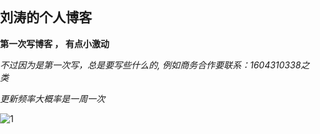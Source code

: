 ## 刘涛的个人博客

**第一次写博客 ， 有点小激动**

*不过因为是第一次写，总是要写些什么的,
例如商务合作要联系：1604310338之类*

*更新频率大概率是一周一次*

 <link rel="icon" href="https://github.com/airmteqiu/airmteqiu.github.io/blob/master/A2.ico?raw=true">
<link rel="stylesheet" href="css/styles.css">
<meta name="viewport" content="width=device-width">

![1](http://r.photo.store.qq.com/psb?/V10FTeKj4BGmer/lpP8926ENp4BFo7Rr9W7Gp9jxrNsXiZtRn8U4C.USrE!/r/dDcBAAAAAAAA)



<html>

<head>
<meta name="viewport" content="width=device-width">
<link rel="stylesheet" href="css/styles.css">
<meta charset="utf-8">


<title>刘涛的个人博客 | airmteqiu.github.io</title>

</head>

<style>

body {

    padding:0;

    margin:0;

    overflow:hidden;

	height: 600px;

}

canvas {

    padding:0;

    margin:0;

}

div.btnbg {

    position:fixed;

    left:0;

    top:0;

}

</style>

<body>

<canvas id="sakura"></canvas>

<div class="btnbg">

</div>



<!-- sakura shader -->

<script id="sakura_point_vsh" type="x-shader/x_vertex">

uniform mat4 uProjection;

uniform mat4 uModelview;

uniform vec3 uResolution;

uniform vec3 uOffset;

uniform vec3 uDOF;  //x:focus distance, y:focus radius, z:max radius

uniform vec3 uFade; //x:start distance, y:half distance, z:near fade start



attribute vec3 aPosition;

attribute vec3 aEuler;

attribute vec2 aMisc; //x:size, y:fade



varying vec3 pposition;

varying float psize;

varying float palpha;

varying float pdist;



//varying mat3 rotMat;

varying vec3 normX;

varying vec3 normY;

varying vec3 normZ;

varying vec3 normal;



varying float diffuse;

varying float specular;

varying float rstop;

varying float distancefade;



void main(void) {

    // Projection is based on vertical angle

    vec4 pos = uModelview * vec4(aPosition + uOffset, 1.0);

    gl_Position = uProjection * pos;

    gl_PointSize = aMisc.x * uProjection[1][1] / -pos.z * uResolution.y * 0.5;

    

    pposition = pos.xyz;

    psize = aMisc.x;

    pdist = length(pos.xyz);

    palpha = smoothstep(0.0, 1.0, (pdist - 0.1) / uFade.z);

    

    vec3 elrsn = sin(aEuler);

    vec3 elrcs = cos(aEuler);

    mat3 rotx = mat3(

        1.0, 0.0, 0.0,

        0.0, elrcs.x, elrsn.x,

        0.0, -elrsn.x, elrcs.x

    );

    mat3 roty = mat3(

        elrcs.y, 0.0, -elrsn.y,

        0.0, 1.0, 0.0,

        elrsn.y, 0.0, elrcs.y

    );

    mat3 rotz = mat3(

        elrcs.z, elrsn.z, 0.0, 

        -elrsn.z, elrcs.z, 0.0,

        0.0, 0.0, 1.0

    );

    mat3 rotmat = rotx * roty * rotz;

    normal = rotmat[2];

    

    mat3 trrotm = mat3(

        rotmat[0][0], rotmat[1][0], rotmat[2][0],

        rotmat[0][1], rotmat[1][1], rotmat[2][1],

        rotmat[0][2], rotmat[1][2], rotmat[2][2]

    );

    normX = trrotm[0];

    normY = trrotm[1];

    normZ = trrotm[2];

    

    const vec3 lit = vec3(0.6917144638660746, 0.6917144638660746, -0.20751433915982237);

    

    float tmpdfs = dot(lit, normal);

    if(tmpdfs < 0.0) {

        normal = -normal;

        tmpdfs = dot(lit, normal);

    }

    diffuse = 0.4 + tmpdfs;

    

    vec3 eyev = normalize(-pos.xyz);

    if(dot(eyev, normal) > 0.0) {

        vec3 hv = normalize(eyev + lit);

        specular = pow(max(dot(hv, normal), 0.0), 20.0);

    }

    else {

        specular = 0.0;

    }

    

    rstop = clamp((abs(pdist - uDOF.x) - uDOF.y) / uDOF.z, 0.0, 1.0);

    rstop = pow(rstop, 0.5);

    //-0.69315 = ln(0.5)

    distancefade = min(1.0, exp((uFade.x - pdist) * 0.69315 / uFade.y));

}

</script>

<script id="sakura_point_fsh" type="x-shader/x_fragment">

#ifdef GL_ES

//precision mediump float;

precision highp float;

#endif



uniform vec3 uDOF;  //x:focus distance, y:focus radius, z:max radius

uniform vec3 uFade; //x:start distance, y:half distance, z:near fade start



const vec3 fadeCol = vec3(0.08, 0.03, 0.06);



varying vec3 pposition;

varying float psize;

varying float palpha;

varying float pdist;



//varying mat3 rotMat;

varying vec3 normX;

varying vec3 normY;

varying vec3 normZ;

varying vec3 normal;



varying float diffuse;

varying float specular;

varying float rstop;

varying float distancefade;



float ellipse(vec2 p, vec2 o, vec2 r) {

    vec2 lp = (p - o) / r;

    return length(lp) - 1.0;

}



void main(void) {

    vec3 p = vec3(gl_PointCoord - vec2(0.5, 0.5), 0.0) * 2.0;

    vec3 d = vec3(0.0, 0.0, -1.0);

    float nd = normZ.z; //dot(-normZ, d);

    if(abs(nd) < 0.0001) discard;

    

    float np = dot(normZ, p);

    vec3 tp = p + d * np / nd;

    vec2 coord = vec2(dot(normX, tp), dot(normY, tp));

    

    //angle = 15 degree

    const float flwrsn = 0.258819045102521;

    const float flwrcs = 0.965925826289068;

    mat2 flwrm = mat2(flwrcs, -flwrsn, flwrsn, flwrcs);

    vec2 flwrp = vec2(abs(coord.x), coord.y) * flwrm;

    

    float r;

    if(flwrp.x < 0.0) {

        r = ellipse(flwrp, vec2(0.065, 0.024) * 0.5, vec2(0.36, 0.96) * 0.5);

    }

    else {

        r = ellipse(flwrp, vec2(0.065, 0.024) * 0.5, vec2(0.58, 0.96) * 0.5);

    }

    

    if(r > rstop) discard;

    

    vec3 col = mix(vec3(1.0, 0.8, 0.75), vec3(1.0, 0.9, 0.87), r);

    float grady = mix(0.0, 1.0, pow(coord.y * 0.5 + 0.5, 0.35));

    col *= vec3(1.0, grady, grady);

    col *= mix(0.8, 1.0, pow(abs(coord.x), 0.3));

    col = col * diffuse + specular;

    

    col = mix(fadeCol, col, distancefade);

    

    float alpha = (rstop > 0.001)? (0.5 - r / (rstop * 2.0)) : 1.0;

    alpha = smoothstep(0.0, 1.0, alpha) * palpha;

    

    gl_FragColor = vec4(col * 0.5, alpha);

}

</script>

<!-- effects -->

<script id="fx_common_vsh" type="x-shader/x_vertex">

uniform vec3 uResolution;

attribute vec2 aPosition;



varying vec2 texCoord;

varying vec2 screenCoord;



void main(void) {

    gl_Position = vec4(aPosition, 0.0, 1.0);

    texCoord = aPosition.xy * 0.5 + vec2(0.5, 0.5);

    screenCoord = aPosition.xy * vec2(uResolution.z, 1.0);

}

</script>

<script id="bg_fsh" type="x-shader/x_fragment">

#ifdef GL_ES

//precision mediump float;

precision highp float;

#endif



uniform vec2 uTimes;



varying vec2 texCoord;

varying vec2 screenCoord;



void main(void) {

    vec3 col;

    float c;

    vec2 tmpv = texCoord * vec2(0.8, 1.0) - vec2(0.95, 1.0);

    c = exp(-pow(length(tmpv) * 1.8, 2.0));

    col = mix(vec3(0.02, 0.0, 0.03), vec3(0.96, 0.98, 1.0) * 1.5, c);

    gl_FragColor = vec4(col * 0.5, 1.0);

}

</script>

<script id="fx_brightbuf_fsh" type="x-shader/x_fragment">

#ifdef GL_ES

//precision mediump float;

precision highp float;

#endif

uniform sampler2D uSrc;

uniform vec2 uDelta;



varying vec2 texCoord;

varying vec2 screenCoord;



void main(void) {

    vec4 col = texture2D(uSrc, texCoord);

    gl_FragColor = vec4(col.rgb * 2.0 - vec3(0.5), 1.0);

}

</script>

<script id="fx_dirblur_r4_fsh" type="x-shader/x_fragment">

#ifdef GL_ES

//precision mediump float;

precision highp float;

#endif

uniform sampler2D uSrc;

uniform vec2 uDelta;

uniform vec4 uBlurDir; //dir(x, y), stride(z, w)



varying vec2 texCoord;

varying vec2 screenCoord;



void main(void) {

    vec4 col = texture2D(uSrc, texCoord);

    col = col + texture2D(uSrc, texCoord + uBlurDir.xy * uDelta);

    col = col + texture2D(uSrc, texCoord - uBlurDir.xy * uDelta);

    col = col + texture2D(uSrc, texCoord + (uBlurDir.xy + uBlurDir.zw) * uDelta);

    col = col + texture2D(uSrc, texCoord - (uBlurDir.xy + uBlurDir.zw) * uDelta);

    gl_FragColor = col / 5.0;

}

</script>

<!-- effect fragment shader template -->

<script id="fx_common_fsh" type="x-shader/x_fragment">

#ifdef GL_ES

//precision mediump float;

precision highp float;

#endif

uniform sampler2D uSrc;

uniform vec2 uDelta;



varying vec2 texCoord;

varying vec2 screenCoord;



void main(void) {

    gl_FragColor = texture2D(uSrc, texCoord);

}

</script>

<!-- post processing -->

<script id="pp_final_vsh" type="x-shader/x_vertex">

uniform vec3 uResolution;

attribute vec2 aPosition;

varying vec2 texCoord;

varying vec2 screenCoord;

void main(void) {

    gl_Position = vec4(aPosition, 0.0, 1.0);

    texCoord = aPosition.xy * 0.5 + vec2(0.5, 0.5);

    screenCoord = aPosition.xy * vec2(uResolution.z, 1.0);

}

</script>

<script id="pp_final_fsh" type="x-shader/x_fragment">

#ifdef GL_ES

//precision mediump float;

precision highp float;

#endif

uniform sampler2D uSrc;

uniform sampler2D uBloom;

uniform vec2 uDelta;

varying vec2 texCoord;

varying vec2 screenCoord;

void main(void) {

    vec4 srccol = texture2D(uSrc, texCoord) * 2.0;

    vec4 bloomcol = texture2D(uBloom, texCoord);

    vec4 col;

    col = srccol + bloomcol * (vec4(1.0) + srccol);

    col *= smoothstep(1.0, 0.0, pow(length((texCoord - vec2(0.5)) * 2.0), 1.2) * 0.5);

    col = pow(col, vec4(0.45454545454545)); //(1.0 / 2.2)

    

    gl_FragColor = vec4(col.rgb, 1.0);

    gl_FragColor.a = 1.0;

}

</script>

</body>

<script>

// Utilities

var Vector3 = {};

var Matrix44 = {};

Vector3.create = function(x, y, z) {

    return {'x':x, 'y':y, 'z':z};

};

Vector3.dot = function (v0, v1) {

    return v0.x * v1.x + v0.y * v1.y + v0.z * v1.z;

};

Vector3.cross = function (v, v0, v1) {

    v.x = v0.y * v1.z - v0.z * v1.y;

    v.y = v0.z * v1.x - v0.x * v1.z;

    v.z = v0.x * v1.y - v0.y * v1.x;

};

Vector3.normalize = function (v) {

    var l = v.x * v.x + v.y * v.y + v.z * v.z;

    if(l > 0.00001) {

        l = 1.0 / Math.sqrt(l);

        v.x *= l;

        v.y *= l;

        v.z *= l;

    }

};

Vector3.arrayForm = function(v) {

    if(v.array) {

        v.array[0] = v.x;

        v.array[1] = v.y;

        v.array[2] = v.z;

    }

    else {

        v.array = new Float32Array([v.x, v.y, v.z]);

    }

    return v.array;

};

Matrix44.createIdentity = function () {

    return new Float32Array([1.0, 0.0, 0.0, 0.0, 0.0, 1.0, 0.0, 0.0, 0.0, 0.0, 1.0, 0.0, 0.0, 0.0, 0.0, 1.0]);

};

Matrix44.loadProjection = function (m, aspect, vdeg, near, far) {

    var h = near * Math.tan(vdeg * Math.PI / 180.0 * 0.5) * 2.0;

    var w = h * aspect;

    

    m[0] = 2.0 * near / w;

    m[1] = 0.0;

    m[2] = 0.0;

    m[3] = 0.0;

    

    m[4] = 0.0;

    m[5] = 2.0 * near / h;

    m[6] = 0.0;

    m[7] = 0.0;

    

    m[8] = 0.0;

    m[9] = 0.0;

    m[10] = -(far + near) / (far - near);

    m[11] = -1.0;

    

    m[12] = 0.0;

    m[13] = 0.0;

    m[14] = -2.0 * far * near / (far - near);

    m[15] = 0.0;

};

Matrix44.loadLookAt = function (m, vpos, vlook, vup) {

    var frontv = Vector3.create(vpos.x - vlook.x, vpos.y - vlook.y, vpos.z - vlook.z);

    Vector3.normalize(frontv);

    var sidev = Vector3.create(1.0, 0.0, 0.0);

    Vector3.cross(sidev, vup, frontv);

    Vector3.normalize(sidev);

    var topv = Vector3.create(1.0, 0.0, 0.0);

    Vector3.cross(topv, frontv, sidev);

    Vector3.normalize(topv);

    

    m[0] = sidev.x;

    m[1] = topv.x;

    m[2] = frontv.x;

    m[3] = 0.0;

    

    m[4] = sidev.y;

    m[5] = topv.y;

    m[6] = frontv.y;

    m[7] = 0.0;

    

    m[8] = sidev.z;

    m[9] = topv.z;

    m[10] = frontv.z;

    m[11] = 0.0;

    

    m[12] = -(vpos.x * m[0] + vpos.y * m[4] + vpos.z * m[8]);

    m[13] = -(vpos.x * m[1] + vpos.y * m[5] + vpos.z * m[9]);

    m[14] = -(vpos.x * m[2] + vpos.y * m[6] + vpos.z * m[10]);

    m[15] = 1.0;

};



//

var timeInfo = {

    'start':0, 'prev':0, // Date

    'delta':0, 'elapsed':0 // Number(sec)

};



//

var gl;

var renderSpec = {

    'width':0,

    'height':0,

    'aspect':1,

    'array':new Float32Array(3),

    'halfWidth':0,

    'halfHeight':0,

    'halfArray':new Float32Array(3)

    // and some render targets. see setViewport()

};

renderSpec.setSize = function(w, h) {

    renderSpec.width = w;

    renderSpec.height = h;

    renderSpec.aspect = renderSpec.width / renderSpec.height;

    renderSpec.array[0] = renderSpec.width;

    renderSpec.array[1] = renderSpec.height;

    renderSpec.array[2] = renderSpec.aspect;

    

    renderSpec.halfWidth = Math.floor(w / 2);

    renderSpec.halfHeight = Math.floor(h / 2);

    renderSpec.halfArray[0] = renderSpec.halfWidth;

    renderSpec.halfArray[1] = renderSpec.halfHeight;

    renderSpec.halfArray[2] = renderSpec.halfWidth / renderSpec.halfHeight;

};



function deleteRenderTarget(rt) {

    gl.deleteFramebuffer(rt.frameBuffer);

    gl.deleteRenderbuffer(rt.renderBuffer);

    gl.deleteTexture(rt.texture);

}



function createRenderTarget(w, h) {

    var ret = {

        'width':w,

        'height':h,

        'sizeArray':new Float32Array([w, h, w / h]),

        'dtxArray':new Float32Array([1.0 / w, 1.0 / h])

    };

    ret.frameBuffer = gl.createFramebuffer();

    ret.renderBuffer = gl.createRenderbuffer();

    ret.texture = gl.createTexture();

    

    gl.bindTexture(gl.TEXTURE_2D, ret.texture);

    gl.texImage2D(gl.TEXTURE_2D, 0, gl.RGBA, w, h, 0, gl.RGBA, gl.UNSIGNED_BYTE, null);

    gl.texParameteri(gl.TEXTURE_2D, gl.TEXTURE_WRAP_S, gl.CLAMP_TO_EDGE);

    gl.texParameteri(gl.TEXTURE_2D, gl.TEXTURE_WRAP_T, gl.CLAMP_TO_EDGE);

    gl.texParameteri(gl.TEXTURE_2D, gl.TEXTURE_MAG_FILTER, gl.LINEAR);

    gl.texParameteri(gl.TEXTURE_2D, gl.TEXTURE_MIN_FILTER, gl.LINEAR);

    

    gl.bindFramebuffer(gl.FRAMEBUFFER, ret.frameBuffer);

    gl.framebufferTexture2D(gl.FRAMEBUFFER, gl.COLOR_ATTACHMENT0, gl.TEXTURE_2D, ret.texture, 0);

    

    gl.bindRenderbuffer(gl.RENDERBUFFER, ret.renderBuffer);

    gl.renderbufferStorage(gl.RENDERBUFFER, gl.DEPTH_COMPONENT16, w, h);

    gl.framebufferRenderbuffer(gl.FRAMEBUFFER, gl.DEPTH_ATTACHMENT, gl.RENDERBUFFER, ret.renderBuffer);

    

    gl.bindTexture(gl.TEXTURE_2D, null);

    gl.bindRenderbuffer(gl.RENDERBUFFER, null);

    gl.bindFramebuffer(gl.FRAMEBUFFER, null);

    

    return ret;

}



function compileShader(shtype, shsrc) {

	var retsh = gl.createShader(shtype);

	

	gl.shaderSource(retsh, shsrc);

	gl.compileShader(retsh);

	

	if(!gl.getShaderParameter(retsh, gl.COMPILE_STATUS)) {

		var errlog = gl.getShaderInfoLog(retsh);

		gl.deleteShader(retsh);

		console.error(errlog);

		return null;

	}

	return retsh;

}



function createShader(vtxsrc, frgsrc, uniformlist, attrlist) {

    var vsh = compileShader(gl.VERTEX_SHADER, vtxsrc);

    var fsh = compileShader(gl.FRAGMENT_SHADER, frgsrc);

    

    if(vsh == null || fsh == null) {

        return null;

    }

    

    var prog = gl.createProgram();

    gl.attachShader(prog, vsh);

    gl.attachShader(prog, fsh);

    

    gl.deleteShader(vsh);

    gl.deleteShader(fsh);

    

    gl.linkProgram(prog);

    if (!gl.getProgramParameter(prog, gl.LINK_STATUS)) {

        var errlog = gl.getProgramInfoLog(prog);

        console.error(errlog);

        return null;

    }

    

    if(uniformlist) {

        prog.uniforms = {};

        for(var i = 0; i < uniformlist.length; i++) {

            prog.uniforms[uniformlist[i]] = gl.getUniformLocation(prog, uniformlist[i]);

        }

    }

    

    if(attrlist) {

        prog.attributes = {};

        for(var i = 0; i < attrlist.length; i++) {

            var attr = attrlist[i];

            prog.attributes[attr] = gl.getAttribLocation(prog, attr);

        }

    }

    

    return prog;

}



function useShader(prog) {

    gl.useProgram(prog);

    for(var attr in prog.attributes) {

        gl.enableVertexAttribArray(prog.attributes[attr]);;

    }

}



function unuseShader(prog) {

    for(var attr in prog.attributes) {

        gl.disableVertexAttribArray(prog.attributes[attr]);;

    }

    gl.useProgram(null);

}



/////

var projection = {

    'angle':60,

    'nearfar':new Float32Array([0.1, 100.0]),

    'matrix':Matrix44.createIdentity()

};

var camera = {

    'position':Vector3.create(0, 0, 100),

    'lookat':Vector3.create(0, 0, 0),

    'up':Vector3.create(0, 1, 0),

    'dof':Vector3.create(10.0, 4.0, 8.0),

    'matrix':Matrix44.createIdentity()

};



var pointFlower = {};

var meshFlower = {};

var sceneStandBy = false;



var BlossomParticle = function () {

    this.velocity = new Array(3);

    this.rotation = new Array(3);

    this.position = new Array(3);

    this.euler = new Array(3);

    this.size = 1.0;

    this.alpha = 1.0;

    this.zkey = 0.0;

};



BlossomParticle.prototype.setVelocity = function (vx, vy, vz) {

    this.velocity[0] = vx;

    this.velocity[1] = vy;

    this.velocity[2] = vz;

};



BlossomParticle.prototype.setRotation = function (rx, ry, rz) {

    this.rotation[0] = rx;

    this.rotation[1] = ry;

    this.rotation[2] = rz;

};



BlossomParticle.prototype.setPosition = function (nx, ny, nz) {

    this.position[0] = nx;

    this.position[1] = ny;

    this.position[2] = nz;

};



BlossomParticle.prototype.setEulerAngles = function (rx, ry, rz) {

    this.euler[0] = rx;

    this.euler[1] = ry;

    this.euler[2] = rz;

};



BlossomParticle.prototype.setSize = function (s) {

    this.size = s;

};



BlossomParticle.prototype.update = function (dt, et) {

    this.position[0] += this.velocity[0] * dt;

    this.position[1] += this.velocity[1] * dt;

    this.position[2] += this.velocity[2] * dt;

    

    this.euler[0] += this.rotation[0] * dt;

    this.euler[1] += this.rotation[1] * dt;

    this.euler[2] += this.rotation[2] * dt;

};



function createPointFlowers() {

    // get point sizes

    var prm = gl.getParameter(gl.ALIASED_POINT_SIZE_RANGE);

    renderSpec.pointSize = {'min':prm[0], 'max':prm[1]};

    

    var vtxsrc = document.getElementById("sakura_point_vsh").textContent;

    var frgsrc = document.getElementById("sakura_point_fsh").textContent;

    

    pointFlower.program = createShader(

        vtxsrc, frgsrc,

        ['uProjection', 'uModelview', 'uResolution', 'uOffset', 'uDOF', 'uFade'],

        ['aPosition', 'aEuler', 'aMisc']

    );

    

    useShader(pointFlower.program);

    pointFlower.offset = new Float32Array([0.0, 0.0, 0.0]);

    pointFlower.fader = Vector3.create(0.0, 10.0, 0.0);

    

    // paramerters: velocity[3], rotate[3]

    pointFlower.numFlowers = 1600;

    pointFlower.particles = new Array(pointFlower.numFlowers);

    // vertex attributes {position[3], euler_xyz[3], size[1]}

    pointFlower.dataArray = new Float32Array(pointFlower.numFlowers * (3 + 3 + 2));

    pointFlower.positionArrayOffset = 0;

    pointFlower.eulerArrayOffset = pointFlower.numFlowers * 3;

    pointFlower.miscArrayOffset = pointFlower.numFlowers * 6;

    

    pointFlower.buffer = gl.createBuffer();

    gl.bindBuffer(gl.ARRAY_BUFFER, pointFlower.buffer);

    gl.bufferData(gl.ARRAY_BUFFER, pointFlower.dataArray, gl.DYNAMIC_DRAW);

    gl.bindBuffer(gl.ARRAY_BUFFER, null);

    

    unuseShader(pointFlower.program);

    

    for(var i = 0; i < pointFlower.numFlowers; i++) {

        pointFlower.particles[i] = new BlossomParticle();

    }

}



function initPointFlowers() {

    //area

    pointFlower.area = Vector3.create(20.0, 20.0, 20.0);

    pointFlower.area.x = pointFlower.area.y * renderSpec.aspect;

    

    pointFlower.fader.x = 10.0; //env fade start

    pointFlower.fader.y = pointFlower.area.z; //env fade half

    pointFlower.fader.z = 0.1;  //near fade start

    

    //particles

    var PI2 = Math.PI * 2.0;

    var tmpv3 = Vector3.create(0, 0, 0);

    var tmpv = 0;

    var symmetryrand = function() {return (Math.random() * 2.0 - 1.0);};

    for(var i = 0; i < pointFlower.numFlowers; i++) {

        var tmpprtcl = pointFlower.particles[i];

        

        //velocity

        tmpv3.x = symmetryrand() * 0.3 + 0.8;

        tmpv3.y = symmetryrand() * 0.2 - 1.0;

        tmpv3.z = symmetryrand() * 0.3 + 0.5;

        Vector3.normalize(tmpv3);

        tmpv = 2.0 + Math.random() * 1.0;

        tmpprtcl.setVelocity(tmpv3.x * tmpv, tmpv3.y * tmpv, tmpv3.z * tmpv);

        

        //rotation

        tmpprtcl.setRotation(

            symmetryrand() * PI2 * 0.5,

            symmetryrand() * PI2 * 0.5,

            symmetryrand() * PI2 * 0.5

        );

        

        //position

        tmpprtcl.setPosition(

            symmetryrand() * pointFlower.area.x,

            symmetryrand() * pointFlower.area.y,

            symmetryrand() * pointFlower.area.z

        );

        

        //euler

        tmpprtcl.setEulerAngles(

            Math.random() * Math.PI * 2.0,

            Math.random() * Math.PI * 2.0,

            Math.random() * Math.PI * 2.0

        );

        

        //size

        tmpprtcl.setSize(0.9 + Math.random() * 0.1);

    }

}



function renderPointFlowers() {

    //update

    var PI2 = Math.PI * 2.0;

    var limit = [pointFlower.area.x, pointFlower.area.y, pointFlower.area.z];

    var repeatPos = function (prt, cmp, limit) {

        if(Math.abs(prt.position[cmp]) - prt.size * 0.5 > limit) {

            //out of area

            if(prt.position[cmp] > 0) {

                prt.position[cmp] -= limit * 2.0;

            }

            else {

                prt.position[cmp] += limit * 2.0;

            }

        }

    };

    var repeatEuler = function (prt, cmp) {

        prt.euler[cmp] = prt.euler[cmp] % PI2;

        if(prt.euler[cmp] < 0.0) {

            prt.euler[cmp] += PI2;

        }

    };

    

    for(var i = 0; i < pointFlower.numFlowers; i++) {

        var prtcl = pointFlower.particles[i];

        prtcl.update(timeInfo.delta, timeInfo.elapsed);

        repeatPos(prtcl, 0, pointFlower.area.x);

        repeatPos(prtcl, 1, pointFlower.area.y);

        repeatPos(prtcl, 2, pointFlower.area.z);

        repeatEuler(prtcl, 0);

        repeatEuler(prtcl, 1);

        repeatEuler(prtcl, 2);

        

        prtcl.alpha = 1.0;//(pointFlower.area.z - prtcl.position[2]) * 0.5;

        

        prtcl.zkey = (camera.matrix[2] * prtcl.position[0]

                    + camera.matrix[6] * prtcl.position[1]

                    + camera.matrix[10] * prtcl.position[2]

                    + camera.matrix[14]);

    }

    

    // sort

    pointFlower.particles.sort(function(p0, p1){return p0.zkey - p1.zkey;});

    

    // update data

    var ipos = pointFlower.positionArrayOffset;

    var ieuler = pointFlower.eulerArrayOffset;

    var imisc = pointFlower.miscArrayOffset;

    for(var i = 0; i < pointFlower.numFlowers; i++) {

        var prtcl = pointFlower.particles[i];

        pointFlower.dataArray[ipos] = prtcl.position[0];

        pointFlower.dataArray[ipos + 1] = prtcl.position[1];

        pointFlower.dataArray[ipos + 2] = prtcl.position[2];

        ipos += 3;

        pointFlower.dataArray[ieuler] = prtcl.euler[0];

        pointFlower.dataArray[ieuler + 1] = prtcl.euler[1];

        pointFlower.dataArray[ieuler + 2] = prtcl.euler[2];

        ieuler += 3;

        pointFlower.dataArray[imisc] = prtcl.size;

        pointFlower.dataArray[imisc + 1] = prtcl.alpha;

        imisc += 2;

    }

    

    //draw

    gl.enable(gl.BLEND);

    //gl.disable(gl.DEPTH_TEST);

    gl.blendFunc(gl.SRC_ALPHA, gl.ONE_MINUS_SRC_ALPHA);

    

    var prog = pointFlower.program;

    useShader(prog);

    

    gl.uniformMatrix4fv(prog.uniforms.uProjection, false, projection.matrix);

    gl.uniformMatrix4fv(prog.uniforms.uModelview, false, camera.matrix);

    gl.uniform3fv(prog.uniforms.uResolution, renderSpec.array);

    gl.uniform3fv(prog.uniforms.uDOF, Vector3.arrayForm(camera.dof));

    gl.uniform3fv(prog.uniforms.uFade, Vector3.arrayForm(pointFlower.fader));

    

    gl.bindBuffer(gl.ARRAY_BUFFER, pointFlower.buffer);

    gl.bufferData(gl.ARRAY_BUFFER, pointFlower.dataArray, gl.DYNAMIC_DRAW);

    

    gl.vertexAttribPointer(prog.attributes.aPosition, 3, gl.FLOAT, false, 0, pointFlower.positionArrayOffset * Float32Array.BYTES_PER_ELEMENT);

    gl.vertexAttribPointer(prog.attributes.aEuler, 3, gl.FLOAT, false, 0, pointFlower.eulerArrayOffset * Float32Array.BYTES_PER_ELEMENT);

    gl.vertexAttribPointer(prog.attributes.aMisc, 2, gl.FLOAT, false, 0, pointFlower.miscArrayOffset * Float32Array.BYTES_PER_ELEMENT);

    

    // doubler

    for(var i = 1; i < 2; i++) {

        var zpos = i * -2.0;

        pointFlower.offset[0] = pointFlower.area.x * -1.0;

        pointFlower.offset[1] = pointFlower.area.y * -1.0;

        pointFlower.offset[2] = pointFlower.area.z * zpos;

        gl.uniform3fv(prog.uniforms.uOffset, pointFlower.offset);

        gl.drawArrays(gl.POINT, 0, pointFlower.numFlowers);

        

        pointFlower.offset[0] = pointFlower.area.x * -1.0;

        pointFlower.offset[1] = pointFlower.area.y *  1.0;

        pointFlower.offset[2] = pointFlower.area.z * zpos;

        gl.uniform3fv(prog.uniforms.uOffset, pointFlower.offset);

        gl.drawArrays(gl.POINT, 0, pointFlower.numFlowers);

        

        pointFlower.offset[0] = pointFlower.area.x *  1.0;

        pointFlower.offset[1] = pointFlower.area.y * -1.0;

        pointFlower.offset[2] = pointFlower.area.z * zpos;

        gl.uniform3fv(prog.uniforms.uOffset, pointFlower.offset);

        gl.drawArrays(gl.POINT, 0, pointFlower.numFlowers);

        

        pointFlower.offset[0] = pointFlower.area.x *  1.0;

        pointFlower.offset[1] = pointFlower.area.y *  1.0;

        pointFlower.offset[2] = pointFlower.area.z * zpos;

        gl.uniform3fv(prog.uniforms.uOffset, pointFlower.offset);

        gl.drawArrays(gl.POINT, 0, pointFlower.numFlowers);

    }

    

    //main

    pointFlower.offset[0] = 0.0;

    pointFlower.offset[1] = 0.0;

    pointFlower.offset[2] = 0.0;

    gl.uniform3fv(prog.uniforms.uOffset, pointFlower.offset);

    gl.drawArrays(gl.POINT, 0, pointFlower.numFlowers);

    

    gl.bindBuffer(gl.ARRAY_BUFFER, null);

    unuseShader(prog);

    

    gl.enable(gl.DEPTH_TEST);

    gl.disable(gl.BLEND);

}



// effects

//common util

function createEffectProgram(vtxsrc, frgsrc, exunifs, exattrs) {

    var ret = {};

    var unifs = ['uResolution', 'uSrc', 'uDelta'];

    if(exunifs) {

        unifs = unifs.concat(exunifs);

    }

    var attrs = ['aPosition'];

    if(exattrs) {

        attrs = attrs.concat(exattrs);

    }

    

    ret.program = createShader(vtxsrc, frgsrc, unifs, attrs);

    useShader(ret.program);

    

    ret.dataArray = new Float32Array([

        -1.0, -1.0,

         1.0, -1.0,

        -1.0,  1.0,

         1.0,  1.0

    ]);

    ret.buffer = gl.createBuffer();

    gl.bindBuffer(gl.ARRAY_BUFFER, ret.buffer);

    gl.bufferData(gl.ARRAY_BUFFER, ret.dataArray, gl.STATIC_DRAW);

    

    gl.bindBuffer(gl.ARRAY_BUFFER, null);

    unuseShader(ret.program);

    

    return ret;

}



// basic usage

// useEffect(prog, srctex({'texture':texid, 'dtxArray':(f32)[dtx, dty]})); //basic initialize

// gl.uniform**(...); //additional uniforms

// drawEffect()

// unuseEffect(prog)

// TEXTURE0 makes src

function useEffect(fxobj, srctex) {

    var prog = fxobj.program;

    useShader(prog);

    gl.uniform3fv(prog.uniforms.uResolution, renderSpec.array);

    

    if(srctex != null) {

        gl.uniform2fv(prog.uniforms.uDelta, srctex.dtxArray);

        gl.uniform1i(prog.uniforms.uSrc, 0);

        

        gl.activeTexture(gl.TEXTURE0);

        gl.bindTexture(gl.TEXTURE_2D, srctex.texture);

    }

}

function drawEffect(fxobj) {

    gl.bindBuffer(gl.ARRAY_BUFFER, fxobj.buffer);

    gl.vertexAttribPointer(fxobj.program.attributes.aPosition, 2, gl.FLOAT, false, 0, 0);

    gl.drawArrays(gl.TRIANGLE_STRIP, 0, 4);

}

function unuseEffect(fxobj) {

    unuseShader(fxobj.program);

}



var effectLib = {};

function createEffectLib() {

    

    var vtxsrc, frgsrc;

    //common

    var cmnvtxsrc = document.getElementById("fx_common_vsh").textContent;

    

    //background

    frgsrc = document.getElementById("bg_fsh").textContent;

    effectLib.sceneBg = createEffectProgram(cmnvtxsrc, frgsrc, ['uTimes'], null);

    

    // make brightpixels buffer

    frgsrc = document.getElementById("fx_brightbuf_fsh").textContent;

    effectLib.mkBrightBuf = createEffectProgram(cmnvtxsrc, frgsrc, null, null);

    

    // direction blur

    frgsrc = document.getElementById("fx_dirblur_r4_fsh").textContent;

    effectLib.dirBlur = createEffectProgram(cmnvtxsrc, frgsrc, ['uBlurDir'], null);

    

    //final composite

    vtxsrc = document.getElementById("pp_final_vsh").textContent;

    frgsrc = document.getElementById("pp_final_fsh").textContent;

    effectLib.finalComp = createEffectProgram(vtxsrc, frgsrc, ['uBloom'], null);

}



// background

function createBackground() {

    //console.log("create background");

}

function initBackground() {

    //console.log("init background");

}

function renderBackground() {

    gl.disable(gl.DEPTH_TEST);

    

    useEffect(effectLib.sceneBg, null);

    gl.uniform2f(effectLib.sceneBg.program.uniforms.uTimes, timeInfo.elapsed, timeInfo.delta);

    drawEffect(effectLib.sceneBg);

    unuseEffect(effectLib.sceneBg);

    

    gl.enable(gl.DEPTH_TEST);

}



// post process

var postProcess = {};

function createPostProcess() {

    //console.log("create post process");

}

function initPostProcess() {

    //console.log("init post process");

}



function renderPostProcess() {

    gl.enable(gl.TEXTURE_2D);

    gl.disable(gl.DEPTH_TEST);

    var bindRT = function (rt, isclear) {

        gl.bindFramebuffer(gl.FRAMEBUFFER, rt.frameBuffer);

        gl.viewport(0, 0, rt.width, rt.height);

        if(isclear) {

            gl.clearColor(0, 0, 0, 0);

            gl.clear(gl.COLOR_BUFFER_BIT | gl.DEPTH_BUFFER_BIT);

        }

    };

    

    //make bright buff

    bindRT(renderSpec.wHalfRT0, true);

    useEffect(effectLib.mkBrightBuf, renderSpec.mainRT);

    drawEffect(effectLib.mkBrightBuf);

    unuseEffect(effectLib.mkBrightBuf);

    

    // make bloom

    for(var i = 0; i < 2; i++) {

        var p = 1.5 + 1 * i;

        var s = 2.0 + 1 * i;

        bindRT(renderSpec.wHalfRT1, true);

        useEffect(effectLib.dirBlur, renderSpec.wHalfRT0);

        gl.uniform4f(effectLib.dirBlur.program.uniforms.uBlurDir, p, 0.0, s, 0.0);

        drawEffect(effectLib.dirBlur);

        unuseEffect(effectLib.dirBlur);

        

        bindRT(renderSpec.wHalfRT0, true);

        useEffect(effectLib.dirBlur, renderSpec.wHalfRT1);

        gl.uniform4f(effectLib.dirBlur.program.uniforms.uBlurDir, 0.0, p, 0.0, s);

        drawEffect(effectLib.dirBlur);

        unuseEffect(effectLib.dirBlur);

    }

    

    //display

    gl.bindFramebuffer(gl.FRAMEBUFFER, null);

    gl.viewport(0, 0, renderSpec.width, renderSpec.height);

    gl.clear(gl.COLOR_BUFFER_BIT | gl.DEPTH_BUFFER_BIT);

    

    useEffect(effectLib.finalComp, renderSpec.mainRT);

    gl.uniform1i(effectLib.finalComp.program.uniforms.uBloom, 1);

    gl.activeTexture(gl.TEXTURE1);

    gl.bindTexture(gl.TEXTURE_2D, renderSpec.wHalfRT0.texture);

    drawEffect(effectLib.finalComp);

    unuseEffect(effectLib.finalComp);

    

    gl.enable(gl.DEPTH_TEST);

}



/////

var SceneEnv = {};

function createScene() {

    createEffectLib();

    createBackground();

    createPointFlowers();

    createPostProcess();

    sceneStandBy = true;

}



function initScene() {

    initBackground();

    initPointFlowers();

    initPostProcess();

    

    //camera.position.z = 17.320508;

    camera.position.z = pointFlower.area.z + projection.nearfar[0];

    projection.angle = Math.atan2(pointFlower.area.y, camera.position.z + pointFlower.area.z) * 180.0 / Math.PI * 2.0;

    Matrix44.loadProjection(projection.matrix, renderSpec.aspect, projection.angle, projection.nearfar[0], projection.nearfar[1]);

}



function renderScene() {

    //draw

    Matrix44.loadLookAt(camera.matrix, camera.position, camera.lookat, camera.up);

    

    gl.enable(gl.DEPTH_TEST);

    

    //gl.bindFramebuffer(gl.FRAMEBUFFER, null);

    gl.bindFramebuffer(gl.FRAMEBUFFER, renderSpec.mainRT.frameBuffer);

    gl.viewport(0, 0, renderSpec.mainRT.width, renderSpec.mainRT.height);

    gl.clearColor(0.005, 0, 0.05, 0);

    gl.clear(gl.COLOR_BUFFER_BIT | gl.DEPTH_BUFFER_BIT);

    

    renderBackground();

    renderPointFlowers();

    renderPostProcess();

}



/////

function onResize(e) {

    makeCanvasFullScreen(document.getElementById("sakura"));

    setViewports();

    if(sceneStandBy) {

        initScene();

    }

}



function setViewports() {

    renderSpec.setSize(gl.canvas.width, gl.canvas.height);

    

    gl.clearColor(0.2, 0.2, 0.5, 1.0);

    gl.viewport(0, 0, renderSpec.width, renderSpec.height);

    

    var rtfunc = function (rtname, rtw, rth) {

        var rt = renderSpec[rtname];

        if(rt) deleteRenderTarget(rt);

        renderSpec[rtname] = createRenderTarget(rtw, rth);

    };

    rtfunc('mainRT', renderSpec.width, renderSpec.height);

    rtfunc('wFullRT0', renderSpec.width, renderSpec.height);

    rtfunc('wFullRT1', renderSpec.width, renderSpec.height);

    rtfunc('wHalfRT0', renderSpec.halfWidth, renderSpec.halfHeight);

    rtfunc('wHalfRT1', renderSpec.halfWidth, renderSpec.halfHeight);

}



function render() {

    renderScene();

}



var animating = true;

function toggleAnimation(elm) {

    animating ^= true;

    if(animating) animate();

    if(elm) {

        elm.innerHTML = animating? "Stop":"Start";

    }

}



function stepAnimation() {

    if(!animating) animate();

}



function animate() {

    var curdate = new Date();

    timeInfo.elapsed = (curdate - timeInfo.start) / 1000.0;

    timeInfo.delta = (curdate - timeInfo.prev) / 1000.0;

    timeInfo.prev = curdate;

    

    if(animating) requestAnimationFrame(animate);

    render();

}



function makeCanvasFullScreen(canvas) {

    var b = document.body;

	var d = document.documentElement;

	fullw = Math.max(b.clientWidth , b.scrollWidth, d.scrollWidth, d.clientWidth);

	fullh = Math.max(b.clientHeight , b.scrollHeight, d.scrollHeight, d.clientHeight);

	canvas.width = fullw;

	canvas.height = fullh;

}



window.addEventListener('load', function(e) {

    var canvas = document.getElementById("sakura");

    try {

        makeCanvasFullScreen(canvas);

        gl = canvas.getContext('experimental-webgl');

    } catch(e) {

        alert("WebGL not supported." + e);

        console.error(e);

        return;

    }

    

    window.addEventListener('resize', onResize);

    

    setViewports();

    createScene();

    initScene();

    

    timeInfo.start = new Date();

    timeInfo.prev = timeInfo.start;

    animate();

});



//set window.requestAnimationFrame

(function (w, r) {

    w['r'+r] = w['r'+r] || w['webkitR'+r] || w['mozR'+r] || w['msR'+r] || w['oR'+r] || function(c){ w.setTimeout(c, 1000 / 60); };

})(window, 'equestAnimationFrame');

</script>
</html>



